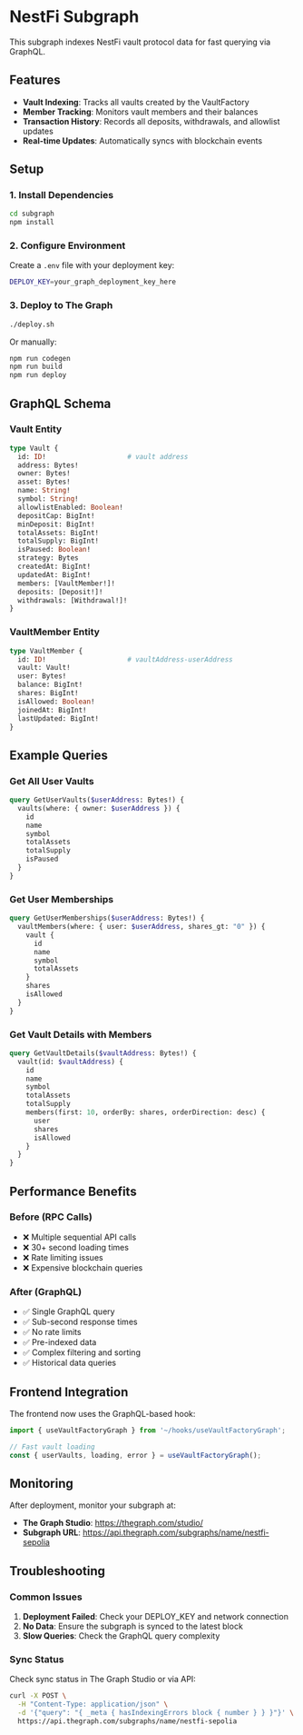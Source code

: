 # NestFi Subgraph

This subgraph indexes NestFi vault protocol data for fast querying via GraphQL.

## Features

- **Vault Indexing**: Tracks all vaults created by the VaultFactory
- **Member Tracking**: Monitors vault members and their balances
- **Transaction History**: Records all deposits, withdrawals, and allowlist updates
- **Real-time Updates**: Automatically syncs with blockchain events

## Setup

### 1. Install Dependencies

```bash
cd subgraph
npm install
```

### 2. Configure Environment

Create a `.env` file with your deployment key:

```bash
DEPLOY_KEY=your_graph_deployment_key_here
```

### 3. Deploy to The Graph

```bash
./deploy.sh
```

Or manually:

```bash
npm run codegen
npm run build
npm run deploy
```

## GraphQL Schema

### Vault Entity

```graphql
type Vault {
  id: ID!                    # vault address
  address: Bytes!
  owner: Bytes!
  asset: Bytes!
  name: String!
  symbol: String!
  allowlistEnabled: Boolean!
  depositCap: BigInt!
  minDeposit: BigInt!
  totalAssets: BigInt!
  totalSupply: BigInt!
  isPaused: Boolean!
  strategy: Bytes
  createdAt: BigInt!
  updatedAt: BigInt!
  members: [VaultMember!]!
  deposits: [Deposit!]!
  withdrawals: [Withdrawal!]!
}
```

### VaultMember Entity

```graphql
type VaultMember {
  id: ID!                    # vaultAddress-userAddress
  vault: Vault!
  user: Bytes!
  balance: BigInt!
  shares: BigInt!
  isAllowed: Boolean!
  joinedAt: BigInt!
  lastUpdated: BigInt!
}
```

## Example Queries

### Get All User Vaults

```graphql
query GetUserVaults($userAddress: Bytes!) {
  vaults(where: { owner: $userAddress }) {
    id
    name
    symbol
    totalAssets
    totalSupply
    isPaused
  }
}
```

### Get User Memberships

```graphql
query GetUserMemberships($userAddress: Bytes!) {
  vaultMembers(where: { user: $userAddress, shares_gt: "0" }) {
    vault {
      id
      name
      symbol
      totalAssets
    }
    shares
    isAllowed
  }
}
```

### Get Vault Details with Members

```graphql
query GetVaultDetails($vaultAddress: Bytes!) {
  vault(id: $vaultAddress) {
    id
    name
    symbol
    totalAssets
    totalSupply
    members(first: 10, orderBy: shares, orderDirection: desc) {
      user
      shares
      isAllowed
    }
  }
}
```

## Performance Benefits

### Before (RPC Calls)
- ❌ Multiple sequential API calls
- ❌ 30+ second loading times
- ❌ Rate limiting issues
- ❌ Expensive blockchain queries

### After (GraphQL)
- ✅ Single GraphQL query
- ✅ Sub-second response times
- ✅ No rate limits
- ✅ Pre-indexed data
- ✅ Complex filtering and sorting
- ✅ Historical data queries

## Frontend Integration

The frontend now uses the GraphQL-based hook:

```typescript
import { useVaultFactoryGraph } from '~/hooks/useVaultFactoryGraph';

// Fast vault loading
const { userVaults, loading, error } = useVaultFactoryGraph();
```

## Monitoring

After deployment, monitor your subgraph at:
- **The Graph Studio**: https://thegraph.com/studio/
- **Subgraph URL**: https://api.thegraph.com/subgraphs/name/nestfi-sepolia

## Troubleshooting

### Common Issues

1. **Deployment Failed**: Check your DEPLOY_KEY and network connection
2. **No Data**: Ensure the subgraph is synced to the latest block
3. **Slow Queries**: Check the GraphQL query complexity

### Sync Status

Check sync status in The Graph Studio or via API:

```bash
curl -X POST \
  -H "Content-Type: application/json" \
  -d '{"query": "{ _meta { hasIndexingErrors block { number } } }"}' \
  https://api.thegraph.com/subgraphs/name/nestfi-sepolia
```
